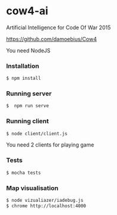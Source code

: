# cow4-ai
Artificial Intelligence for Code Of War 2015

https://github.com/damoebius/Cow4

You need NodeJS

### Installation

```sh
$ npm install
```

### Running server

```sh
$  npm run serve
```

### Running client

```sh
$ node client/client.js
```

You need 2 clients for playing game

### Tests
   
```sh
$ mocha tests
```

### Map visualisation
   
```sh
$ node vizualiazer/iadebug.js
$ chrome http://localhost:4000
```

